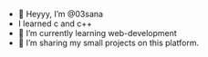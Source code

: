 - 👋 Heyyy, I’m @03sana
- I learned c and c++
- 🌱 I’m currently learning web-development
- 💞️ I’m sharing my small projects on this platform.


<!---
03sana/03sana is a ✨ special ✨ repository because its `README.md` (this file) appears on your GitHub profile.
You can click the Preview link to take a look at your changes.
--->
